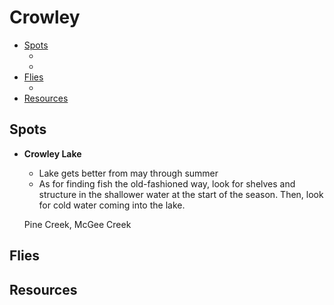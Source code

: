 # Crowley

- [Spots](#spots)
  - []()
  - []()
- [Flies](#flies)
  - []()
- [Resources](#resources)

## Spots

- **Crowley Lake**
  - Lake gets better from may through summer
  - As for finding fish the old-fashioned way, look for shelves and structure in the shallower water at the start of the season. Then, look for cold water coming into the lake.
  
  Pine Creek, McGee Creek
  
## Flies

## Resources
